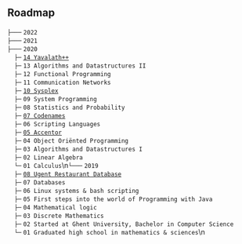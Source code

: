 ## Roadmap
`├───` `2022` \
`├───` `2021` \
`├───` `2020` \
 `├─` [`14 Yavalath++`](roadmap/2020/14%20Yavalath++/README.md)\
 `├─` `13 Algorithms and Datastructures II`\
 `├─` `12 Functional Programming`\
 `├─` `11 Communication Networks`\
 `├─` [`10 Sysplex`](roadmap/2020/10%20Sysplex/README.md)\
 `├─` `09 System Programming`\
 `├─` `08 Statistics and Probability`\
 `├─` [`07 Codenames`](roadmap/2020/07%20Codenames/README.md)\
 `├─` `06 Scripting Languages`\
 `├─` [`05 Accentor`](roadmap/2020/05%20Accentor/README.md)\
 `├─` `04 Object Oriënted Programming`\
 `├─` `03 Algorithms and Datastructures I`\
 `├─` `02 Linear Algebra`\
 `└─` `01 Calculus`\n`└───` `2019` \
 `├─` [`08 Ugent Restaurant Database`](roadmap/2019/08%20Ugent%20Restaurant%20Database/README.md)\
 `├─` `07 Databases`\
 `├─` `06 Linux systems & bash scripting`\
 `├─` `05 First steps into the world of Programming with Java`\
 `├─` `04 Mathematical logic`\
 `├─` `03 Discrete Mathematics`\
 `├─` `02 Started at Ghent University, Bachelor in Computer Science`\
 `└─` `01 Graduated high school in mathematics & sciences`\n 